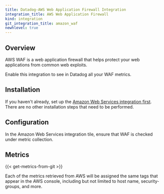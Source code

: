 ```yaml
---
title: Datadog-AWS Web Application Firewall Integration
integration_title: AWS Web Application Firewall
kind: integration
git_integration_title: amazon_waf
newhlevel: true
---
```


## Overview

AWS WAF is a web application firewall that helps protect your web applications from common web exploits.

Enable this integration to see in Datadog all your WAF metrics.

## Installation

If you haven't already, set up the [Amazon Web Services integration first](/integrations/aws). There are no other installation steps that need to be performed.

## Configuration

In the Amazon Web Services integration tile, ensure that WAF is checked under metric collection.

## Metrics

{{< get-metrics-from-git >}}

Each of the metrics retrieved from AWS will be assigned the same tags that appear in the AWS console, including but not limited to host name, security-groups, and more.

